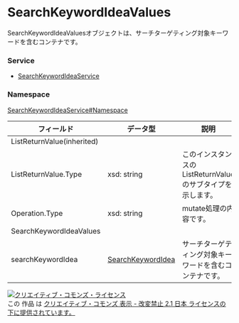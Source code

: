 # SearchKeywordIdeaValues
SearchKeywordIdeaValuesオブジェクトは、サーチターゲティング対象キーワードを含むコンテナです。
### Service
+ [SearchKeywordIdeaService](../../services/SearchKeywordIdeaService.md)

### Namespace
[SearchKeywordIdeaService#Namespace](../../services/SearchKeywordIdeaService.md#namespace)

| フィールド | データ型 | 説明 | 
|---|---|---|
| ListReturnValue(inherited)|||
| ListReturnValue.Type| xsd: string| このインスタンスの ListReturnValue のサブタイプを示します。 |
| Operation.Type| xsd: string| mutate処理の内容です。 |
| SearchKeywordIdeaValues|||
| searchKeywordIdea| <a href="./SearchKeywordIdea.md">SearchKeywordIdea</a>| サーチターゲティング対象キーワードを含むコンテナです。 |

<a rel="license" href="http://creativecommons.org/licenses/by-nd/2.1/jp/"><img alt="クリエイティブ・コモンズ・ライセンス" style="border-width:0" src="https://i.creativecommons.org/l/by-nd/2.1/jp/88x31.png" /></a><br />この 作品 は <a rel="license" href="http://creativecommons.org/licenses/by-nd/2.1/jp/">クリエイティブ・コモンズ 表示 - 改変禁止 2.1 日本 ライセンスの下に提供されています。</a>

